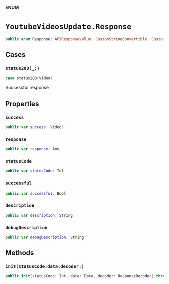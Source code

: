 **ENUM**

# `YoutubeVideosUpdate.Response`

```swift
public enum Response: APIResponseValue, CustomStringConvertible, CustomDebugStringConvertible
```

## Cases
### `status200(_:)`

```swift
case status200(Video)
```

Successful response

## Properties
### `success`

```swift
public var success: Video?
```

### `response`

```swift
public var response: Any
```

### `statusCode`

```swift
public var statusCode: Int
```

### `successful`

```swift
public var successful: Bool
```

### `description`

```swift
public var description: String
```

### `debugDescription`

```swift
public var debugDescription: String
```

## Methods
### `init(statusCode:data:decoder:)`

```swift
public init(statusCode: Int, data: Data, decoder: ResponseDecoder) throws
```
